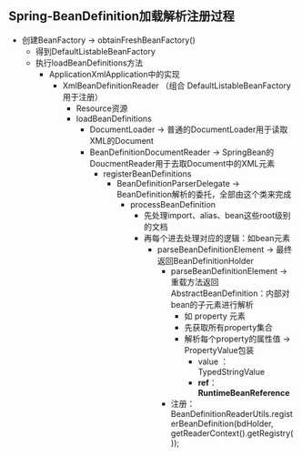 ## Spring-BeanDefinition加载解析注册过程

- 创建BeanFactory -> obtainFreshBeanFactory()
  - 得到DefaultListableBeanFactory
  - 执行loadBeanDefinitions方法
    - ApplicationXmlApplication中的实现
      - XmlBeanDefinitionReader （组合 DefaultListableBeanFactory用于注册）
        - Resource资源
        - loadBeanDefinitions
          - DocumentLoader -> 普通的DocumentLoader用于读取XML的Document
          - BeanDefinitionDocumentReader -> SpringBean的DoucmentReader用于去取Document中的XML元素
            - registerBeanDefinitions
              - BeanDefinitionParserDelegate -> BeanDefinition解析的委托，全部由这个类来完成
                - processBeanDefinition
                  - 先处理import、alias、bean这些root级别的文档
                  - 再每个进去处理对应的逻辑：如bean元素
                    - parseBeanDefinitionElement -> 最终返回BeanDefinitionHolder 
                      - parseBeanDefinitionElement -> 重载方法返回AbstractBeanDefinition：内部对bean的子元素进行解析
                        - 如 property 元素
                        - 先获取所有property集合
                        - 解析每个property的属性值 -> PropertyValue包装
                          - value ： TypedStringValue
                          - **ref**：**RuntimeBeanReference**
                      - 注册：BeanDefinitionReaderUtils.registerBeanDefinition(bdHolder, getReaderContext().getRegistry());